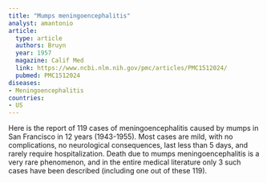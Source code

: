 ```yaml
---
title: "Mumps meningoencephalitis"
analyst: amantonio
article:
  type: article
  authors: Bruyn
  year: 1957
  magazine: Calif Med
  link: https://www.ncbi.nlm.nih.gov/pmc/articles/PMC1512024/
  pubmed: PMC1512024
diseases:
- Meningoencephalitis
countries:
- US
---
```


Here is the report of 119 cases of meningoencephalitis caused by mumps in San Francisco in 12 years (1943-1955). Most cases are mild, with no complications, no neurological consequences, last less than 5 days, and rarely require hospitalization. Death due to mumps meningoencephalitis is a very rare phenomenon, and in the entire medical literature only 3 such cases have been described (including one out of these 119).
